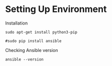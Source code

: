 #  Setting Up Environment

Installation

`sudo apt-get install python3-pip`

`#sudo pip install ansible`


Checking Ansible version

`ansible --version`




